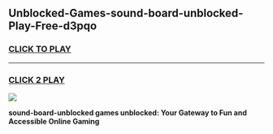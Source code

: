 
## Unblocked-Games-sound-board-unblocked-Play-Free-d3pqo
<h3>
<a href="https://premium76.site?title=sound-board-unblocked&ref=12A">CLICK TO PLAY</a></h3>
<hr>

<h3>
<a href="https://premium76.site?title=sound-board-unblocked&ref=12A">CLICK 2 PLAY</a>
  
</h3>

<a href="https://premium76.site?title=sound-board-unblocked&ref=12A"><img src="https://clearcache.store/games.png"></a>


**sound-board-unblocked games unblocked: Your Gateway to Fun and Accessible Online Gaming**
